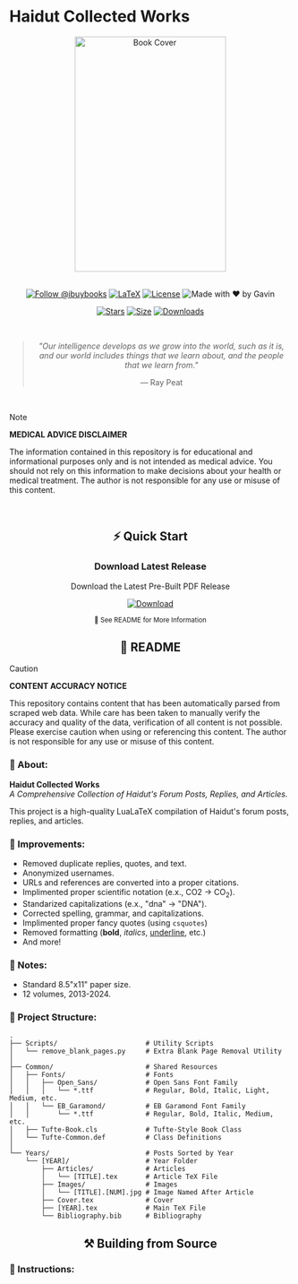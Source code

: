 # Haidut Collected Works

<div align="center">
  <img src="https://github.com/user-attachments/assets/ea470d86-cd36-4a90-949c-fc74bc899061" width="270" height="420" alt="Book Cover">
  
  <br>
  <br>

  [![Follow @ibuybooks](https://img.shields.io/badge/Follow%20%40ibuybooks-000000?logo=X&logoColor=white&style=for-the-badge)](https://x.com/ibuybooks)
  [![LaTeX](https://img.shields.io/badge/LaTeX-008080?style=for-the-badge&logo=latex&logoColor=white)](#)
  [![License](https://img.shields.io/badge/Free%20for%20Non--Commercial%20Use-007bff?style=for-the-badge&logo=github&logoColor=white&labelColor=282828&color=007bff)](#)
  ![Made with ❤️ by Gavin](https://img.shields.io/badge/Made_with_❤️_by-Gavin-red?style=for-the-badge)
      
  [![Stars](https://img.shields.io/github/stars/ibuybooks/haidut-collected-works?style=for-the-badge&color=2F323A)](https://github.com/ibuybooks/haidut-collected-works/stargazers)
  [![Size](https://img.shields.io/github/repo-size/ibuybooks/haidut-collected-works?style=for-the-badge&color=2F323A)](https://github.com/ibuybooks/haidut-collected-works)
  [![Downloads](https://img.shields.io/github/downloads/ibuybooks/haidut-collected-works/total?style=for-the-badge&color=2F323A)](https://github.com/ibuybooks/haidut-collected-works/releases)

  <br>

  >*"Our intelligence develops as we grow into the world, such as it is, and our world includes things that we learn about, and the people that we learn from."*
  >
  > — Ray Peat
</div>

<br>

>[!NOTE]
> **MEDICAL ADVICE DISCLAIMER**
> 
> The information contained in this repository is for educational and informational purposes only and is not intended as medical advice. You should not rely on this information to make decisions about your health or medical treatment. The author is not responsible for any use or misuse of this content.

<br>

<div align="center">
  <h2>⚡ Quick Start</h2>
  <h3>Download Latest Release</h3>
  <p>Download the Latest Pre-Built PDF Release</p>
  
  [![Download][Download-Badge]][Download-Link]

  [Download-Badge]: https://img.shields.io/badge/Download_Latest_Release-2563eb?style=for-the-badge&logo=github&logoColor=white&labelColor=1e40af
  [Download-Link]: https://github.com/ibuybooks/haidut-collected-works/releases/latest/
  
  <sup>📖 See README for More Information</sup>
</div>

<div align="center">
  <h2>📌 README</h2>
</div>

>[!CAUTION]
> **CONTENT ACCURACY NOTICE**
> 
> This repository contains content that has been automatically parsed from scraped web data. While care has been taken to manually verify the accuracy and quality of the data, verification of all content is not possible. Please exercise caution when using or referencing this content. The author is not responsible for any use or misuse of this content.

<h3>📎 About:</h3>

**Haidut Collected Works**  
*A Comprehensive Collection of Haidut's Forum Posts, Replies, and Articles.*

This project is a high-quality LuaLaTeX compilation of Haidut's forum posts, replies, and articles.

<h3>📏 Improvements:</h3>

- Removed duplicate replies, quotes, and text.
- Anonymized usernames.
- URLs and references are converted into a proper citations.
- Implimented proper scientific notation (e.x., CO2 -> CO<sub>2</sub>).
- Standarized capitalizations (e.x., "dna" -> "DNA").
- Corrected spelling, grammar, and capitalizations.
- Implimented proper fancy quotes (using `csquotes`)
- Removed formatting (**bold**, *italics*, <ins>underline</ins>, etc.)
- And more!

<h3>🔖 Notes:</h3>

- Standard 8.5"x11" paper size.
- 12 volumes, 2013-2024.

<h3>🧮 Project Structure:</h3>

```
.
├── Scripts/                      # Utility Scripts
│   └── remove_blank_pages.py     # Extra Blank Page Removal Utility
│
├── Common/                       # Shared Resources
│   ├── Fonts/                    # Fonts
│   │   ├── Open_Sans/            # Open Sans Font Family
│   │   │   └── *.ttf             # Regular, Bold, Italic, Light, Medium, etc.
│   │   └── EB_Garamond/          # EB Garamond Font Family
│   │       └── *.ttf             # Regular, Bold, Italic, Medium, etc.
│   ├── Tufte-Book.cls            # Tufte-Style Book Class
│   └── Tufte-Common.def          # Class Definitions
│
└── Years/                        # Posts Sorted by Year
    └── [YEAR]/                   # Year Folder
        ├── Articles/             # Articles
        │   └── [TITLE].tex       # Article TeX File
        ├── Images/               # Images
        │   └── [TITLE].[NUM].jpg # Image Named After Article
        ├── Cover.tex             # Cover
        ├── [YEAR].tex            # Main TeX File
        └── Bibliography.bib      # Bibliography
```

<div align="center">
  <h2>⚒️ Building from Source</h2>
</div>

<h3>📄 Instructions:</h3>
